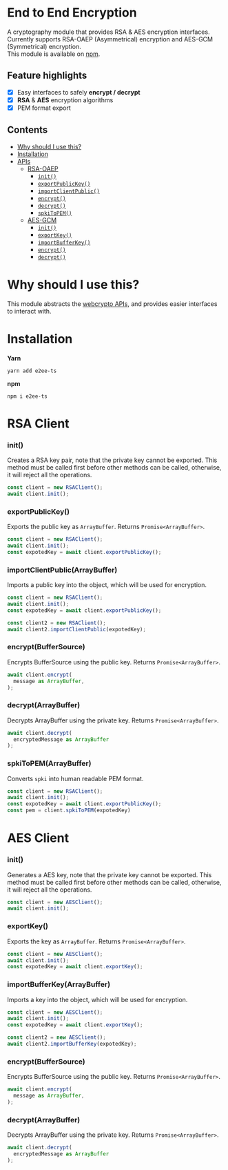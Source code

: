 # End to End Encryption
A cryptography module that provides RSA & AES encryption interfaces.  
Currently supports RSA-OAEP (Asymmetrical) encryption and AES-GCM (Symmetrical) encryption.   
This module is available on [npm](https://www.npmjs.com/package/e2ee-ts?activeTab=readme).

## Feature highlights

- [x] Easy interfaces to safely **encrypt / decrypt**
- [x] **RSA** & **AES** encryption algorithms
- [x] PEM format export

## Contents

*   [Why should I use this?](#why-should-i-use-this)
*   [Installation](#installation)
*   [APIs](#apis)
    *   [RSA-OAEP](#rsa-client)
        *   [`init()`](#rsa-init)
        *   [`exportPublicKey()`](#rsa-export-public-key)
        *   [`importClientPublic()`](#rsa-import-client-public)
        *   [`encrypt()`](#rsa-encrypt)
        *   [`decrypt()`](#rsa-decrypt)
        *   [`spkiToPEM()`](#rsa-spkitopem)
    *   [AES-GCM](#aes)
        *   [`init()`](#aes-init)
        *   [`exportKey()`](#aes-export-key)
        *   [`importBufferKey()`](#aes-import-buffer-key)
        *   [`encrypt()`](#aes-encrypt)
        *   [`decrypt()`](#aes-decrypt)
        
# Why should I use this?
This module abstracts the [webcrypto APIs](https://developer.mozilla.org/en-US/docs/Web/API/Web_Crypto_API), and provides easier interfaces to interact with.

# Installation 
**Yarn** 
```
yarn add e2ee-ts
```

**npm**
```
npm i e2ee-ts
```

# RSA Client

### <p id="rsa-init">init()</p>
Creates a RSA key pair, note that the private key cannot be exported. This method must be called first before other methods can be called, otherwise, it will reject all the operations. 
```js
const client = new RSAClient();
await client.init();
```

### <p id="rsa-export-public-key">exportPublicKey()<p>
Exports the public key as `ArrayBuffer`. Returns `Promise<ArrayBuffer>`.
```js
const client = new RSAClient();
await client.init();
const expotedKey = await client.exportPublicKey();
```

### <p id="rsa-import-client-public">importClientPublic(ArrayBuffer)</p>
Imports a public key into the object, which will be used for encryption.
```js
const client = new RSAClient();
await client.init();
const expotedKey = await client.exportPublicKey();

const client2 = new RSAClient();
await client2.importClientPublic(expotedKey);

```

### <p id="rsa-encrypt">encrypt(BufferSource)</p>
Encrypts BufferSource using the public key. Returns `Promise<ArrayBuffer>`.
```js
await client.encrypt(
  message as ArrayBuffer,
);
```

### <p id="rsa-decrypt">decrypt(ArrayBuffer)</p>
Decrypts ArrayBuffer using the private key. Returns `Promise<ArrayBuffer>`.
```js
await client.decrypt(
  encryptedMessage as ArrayBuffer
);
```

### <p id="rsa-spkitopem">spkiToPEM(ArrayBuffer)</p>
Converts `spki` into human readable PEM format. 
```js
const client = new RSAClient();
await client.init();
const expotedKey = await client.exportPublicKey();
const pem = client.spkiToPEM(expotedKey)

```




# AES Client

### <p id="aes-init">init()</p>
Generates a AES key, note that the private key cannot be exported. This method must be called first before other methods can be called, otherwise, it will reject all the operations. 
```js
const client = new AESClient();
await client.init();
```

### <p id="aes-export-key">exportKey()<p>
Exports the key as `ArrayBuffer`. Returns `Promise<ArrayBuffer>`.
```js
const client = new AESClient();
await client.init();
const expotedKey = await client.exportKey();
```

### <p id="aes-import-buffer-key">importBufferKey(ArrayBuffer)</p>
Imports a key into the object, which will be used for encryption.
```js
const client = new AESClient();
await client.init();
const expotedKey = await client.exportKey();

const client2 = new AESClient();
await client2.importBufferKey(expotedKey);

```

### <p id="aes-encrypt">encrypt(BufferSource)</p>
Encrypts BufferSource using the public key. Returns `Promise<ArrayBuffer>`.
```js
await client.encrypt(
  message as ArrayBuffer,
);
```

### <p id="aes-decrypt">decrypt(ArrayBuffer)</p>
Decrypts ArrayBuffer using the private key. Returns `Promise<ArrayBuffer>`.
```js
await client.decrypt(
  encryptedMessage as ArrayBuffer
);
```


